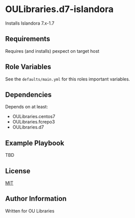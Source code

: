 OULibraries.d7-islandora
=========

Installs Islandora 7.x-1.7 

Requirements
------------

Requires (and installs) pexpect on target host

Role Variables
--------------

See the `defaults/main.yml` for this roles important variables. 


Dependencies
------------

Depends on at least:

* OULibraries.centos7
* OULibraries.fcrepo3
* OULibraries.d7

Example Playbook
----------------

TBD

License
-------

[MIT](https://github.com/OULibraries/ansible-role-d7-islandora/blob/master/LICENSE)

Author Information
------------------

Written for OU Libraries
